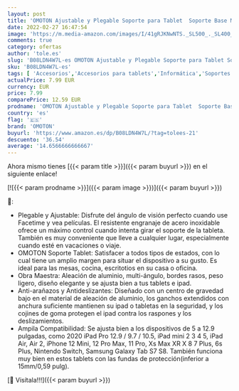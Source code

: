 ```yaml
---
layout: post
title: 'OMOTON Ajustable y Plegable Soporte para Tablet  Soporte Base Móvil  Soporte Multiángulo Aluminio para 2020 iPad Pro 12.9  10.5  9.7  iPad Mini 3 4 5  iPad Air  Samsung  iPhone  Otras Tablets Plata'
date: 2022-02-27 16:47:54
image: 'https://m.media-amazon.com/images/I/41gRJKNwNTS._SL500_._SL400_.jpg'
comments: true
category: ofertas
author: 'tole.es'
slug: 'B08LDN4W7L-es OMOTON Ajustable y Plegable Soporte para Tablet Soporte...'
sku: 'B08LDN4W7L-es'
tags: [ 'Accesorios','Accesorios para tablets','Informática','Soportes para tablets','ipad','iphone','omoton', ]
actualPrice: 7.99 EUR
currency: EUR
price: 7.99
comparePrice: 12.59 EUR
prodname: 'OMOTON Ajustable y Plegable Soporte para Tablet  Soporte Base Móvil  Soporte Multiángulo Aluminio para 2020 iPad Pro 12.9  10.5  9.7  iPad Mini 3 4 5  iPad Air  Samsung  iPhone  Otras Tablets Plata'
country: 'es'
flag: '🇪🇸'
brand: 'OMOTON'
buyurl: 'https://www.amazon.es/dp/B08LDN4W7L/?tag=tolees-21'
descuento: '36.54'
average: '14.6566666666667'
---
```


Ahora mismo tienes [{{< param title >}}]({{< param buyurl >}}) en el siguiente enlace!

[![{{< param prodname >}}]({{< param image >}})]({{< param buyurl >}})

🔎:

- Plegable y Ajustable: Disfrute del ángulo de visión perfecto cuando use Facetime y vea películas. El resistente engranaje de acero inoxidable ofrece un máximo control cuando intenta girar el soporte de la tableta. También es muy conveniente que lleve a cualquier lugar, especialmente cuando esté en vacaciones o viaje.
- OMOTON Soporte Tablet: Satisfacer a todos tipos de estados, con lo cual tiene un amplio margen para situar el dispositivo a su gusto. Es ideal para las mesas, cocina, escritotios en su casa o oficina.
- Obra Maestra: Aleación de aluminio, multi-ángulo, bordes rasos, peso ligero, diseño elegante y se ajusta bien a tus tablets e ipad.
- Anti-arañazos y Antideslizantes: Diseñado con un centro de gravedad bajo en el material de aleación de aluminio, los ganchos extendidos con anchura suficiente mantienen su ipad o tabletas en la seguridad, y los cojines de goma protegen el ipad contra los raspones y los deslizamientos.
- Ampila Compatibilidad: Se ajusta bien a los dispositivos de 5 a 12.9 pulgadas, como 2020 iPad Pro 12.9 / 9.7 / 10.5, iPad mini 2 3 4 5, iPad Air, Air 2, iPhone 12 Mini, 12 Pro Max, 11 Pro, Xs Max XR X 8 7 Plus, 6s Plus, Nintendo Switch, Samsung Galaxy Tab S7 S8. También funciona muy bien en estos tablets con las fundas de protección(inferior a 15mm/0,59 pulg).

[🛒 Visítala!!!]({{< param buyurl >}})
